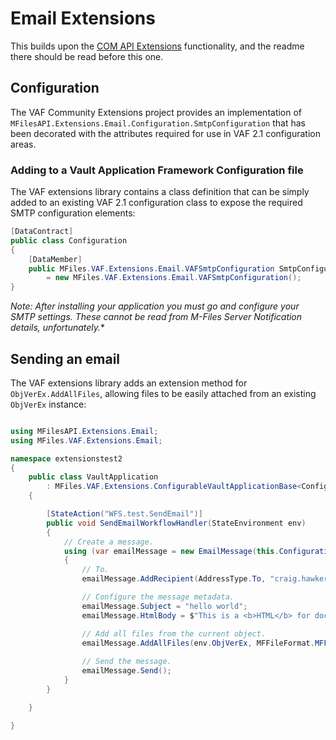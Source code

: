 ﻿# Email Extensions

This builds upon the [COM API Extensions](https://github.com/M-Files/COMAPI.Extensions.Community/tree/master/MFilesAPI.Extensions/Email) functionality, and the readme there should be read before this one.

## Configuration

The VAF Community Extensions project provides an implementation of `MFilesAPI.Extensions.Email.Configuration.SmtpConfiguration` that has been decorated with the attributes required for use in VAF 2.1 configuration areas.

### Adding to a Vault Application Framework Configuration file

The VAF extensions library contains a class definition that can be simply added to an existing VAF 2.1 configuration class to expose the required SMTP configuration elements:

```csharp
[DataContract]
public class Configuration
{
	[DataMember]
	public MFiles.VAF.Extensions.Email.VAFSmtpConfiguration SmtpConfiguration { get; set; }
		= new MFiles.VAF.Extensions.Email.VAFSmtpConfiguration();
}
```
*Note: After installing your application you must go and configure your SMTP settings.  These cannot be read from M-Files Server Notification details, unfortunately.**

## Sending an email

The VAF extensions library adds an extension method for `ObjVerEx.AddAllFiles`, allowing files to be easily attached from an existing `ObjVerEx` instance:

```csharp

using MFilesAPI.Extensions.Email;
using MFiles.VAF.Extensions.Email;

namespace extensionstest2
{
	public class VaultApplication
		: MFiles.VAF.Extensions.ConfigurableVaultApplicationBase<Configuration>
	{

		[StateAction("WFS.test.SendEmail")]
		public void SendEmailWorkflowHandler(StateEnvironment env)
		{
			// Create a message.
			using (var emailMessage = new EmailMessage(this.Configuration.SmtpConfiguration))
			{
				// To.
				emailMessage.AddRecipient(AddressType.To, "craig.hawker@m-files.com");

				// Configure the message metadata.
				emailMessage.Subject = "hello world";
				emailMessage.HtmlBody = $"This is a <b>HTML</b> for document {env.ObjVerEx.Title}.";

				// Add all files from the current object.
				emailMessage.AddAllFiles(env.ObjVerEx, MFFileFormat.MFFileFormatPDF);
		
				// Send the message.
				emailMessage.Send();
			}
		}

	}

}

```
